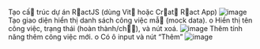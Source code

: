 Tạo cấ trúc dự án RactJS (dùng Vit hoặc Crat Ract App)
![image](https://github.com/user-attachments/assets/a8fc36d1-652a-4801-9306-bc5328199b8a)
Tạo giao diện hiển thị danh sách công việc mẫ (mock data).
o Hiển thị tên công việc, trạng thái (hoàn thành/ch), và nút xoá.
![image](https://github.com/user-attachments/assets/048fcc18-8c80-4849-bf6f-58d5c3961780)
Thêm tính năng thêm công việc mới.
o Có ô input và nút “Thêm”
![image](https://github.com/user-attachments/assets/0fa6abdf-f89b-442e-8071-acaafc171f4a)


